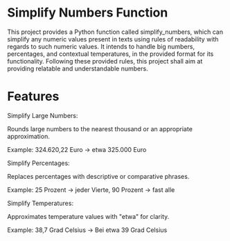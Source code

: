 # Simplify Numbers Function
This project provides a Python function called simplify_numbers, which can simplify any numeric values present in texts using rules of readability with regards to such numeric values. It intends to handle big numbers, percentages, and contextual temperatures, in the provided format for its functionality. Following these provided rules, this project shall aim at providing relatable and understandable numbers.

# Features

Simplify Large Numbers:

   Rounds large numbers to the nearest thousand or an appropriate approximation.
   
   Example: 324.620,22 Euro → etwa 325.000 Euro


Simplify Percentages:

   Replaces percentages with descriptive or comparative phrases.
   
   Example: 25 Prozent → jeder Vierte, 90 Prozent → fast alle


Simplify Temperatures:

   Approximates temperature values with "etwa" for clarity.

   Example: 38,7 Grad Celsius → Bei etwa 39 Grad Celsius
